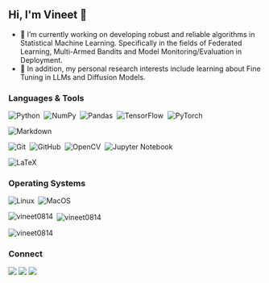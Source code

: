 ## Hi, I'm Vineet 👋

<!--
**vineet0814/vineet0814** is a ✨ _special_ ✨ repository because its `README.md` (this file) appears on your GitHub profile.
-->
- 🔭 I’m currently working on developing robust and reliable algorithms in Statistical Machine Learning. Specifically in the fields of Federated Learning, Multi-Armed Bandits and Model Monitoring/Evaluation in Deployment. 
- 🌱 In addition, my personal research interests include learning about Fine Tuning in LLMs and Diffusion Models.

### Languages & Tools

![Python](https://img.shields.io/badge/-Python-05122A?style=flat&logo=python)&nbsp;
![NumPy](https://img.shields.io/badge/numpy-%23013243.svg?style=flat&logo=numpy&logoColor=white)&nbsp;
![Pandas](https://img.shields.io/badge/pandas-%23150458.svg?style=flat&logo=pandas&logoColor=white)&nbsp;
![TensorFlow](https://img.shields.io/badge/TensorFlow-%23FF6F00.svg?style=flat&logo=TensorFlow&logoColor=white)&nbsp;
![PyTorch](https://img.shields.io/badge/PyTorch-%23EE4C2C.svg?style=for-the-badge&logo=PyTorch&logoColor=white)&nbsp;

![Markdown](https://img.shields.io/badge/-Markdown-05122A?style=flat&logo=markdown)&nbsp;

![Git](https://img.shields.io/badge/-Git-05122A?style=flat&logo=git)&nbsp;
![GitHub](https://img.shields.io/badge/-GitHub-05122A?style=flat&logo=github)&nbsp;
![OpenCV](https://img.shields.io/badge/opencv-%23white.svg?style=flat&logo=opencv&logoColor=white)&nbsp;
![Jupyter Notebook](https://img.shields.io/badge/jupyter-%23FA0F00.svg?style=flat&logo=jupyter&logoColor=white)&nbsp;

![LaTeX](https://img.shields.io/badge/latex-%23008080.svg?style=flat&logo=latex&logoColor=white)&nbsp;


### Operating Systems
![Linux](https://img.shields.io/badge/-Linux-05122A?style=flat&logo=linux&logoColor=white)&nbsp;
![MacOS](https://img.shields.io/badge/-MacOS-05122A?style=flat&logo=apple)&nbsp;



<p><img align="left" src="https://github-readme-stats.vercel.app/api/top-langs?username=vineet0814&show_icons=true&locale=en&layout=compact" alt="vineet0814" /></p>

<p>&nbsp;<img align="center" src="https://github-readme-stats.vercel.app/api?username=vineet0814&show_icons=true&locale=en" alt="vineet0814" /></p>

<p><img align="center" src="https://github-readme-streak-stats.herokuapp.com/?user=vineet0814&" alt="vineet0814" /></p>

### Connect

<p align="left">
<a href="https://www.linkedin.com/in/vineetgattani"><img src="https://img.shields.io/badge/-Vineet Gattani-0077B5?style=flat&logo=Linkedin&logoColor=white"/></a>
<a href="mailto:vgattan1@asu.edu"><img src="https://img.shields.io/badge/-vgattan1@asu.edu-D14836?style=flat&logo=Gmail&logoColor=white"/></a>
<a href="https://github.com/vineet0814/"><img src="https://img.shields.io/badge/vineet0814-100000?style=flat&logo=github&logoColor=white"/></a>
</p>

